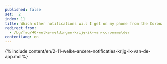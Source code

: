 ```yaml
---
published: false
set:  2
index: 11
title: Which other notifications will I get on my phone from the CoronaMelder app?
redirect_from: 
  - /bg/faq/46-welke-meldingen-krijg-ik-van-coronamelder
contentLang: en
---
```

{% include content/en/2-11-welke-andere-notificaties-krijg-ik-van-de-app.md %}
